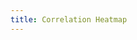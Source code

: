 ```yaml
---
title: Correlation Heatmap
---
```

<script src="https://d3js.org/d3.v2.min.js" charset="utf-8"></script>

<style>
  @import url(http://fonts.googleapis.com/css?family=Yanone+Kaffeesatz:400,700);
  
    .modebar modebar--hover {
    display: none;
  }
</style>

<body id="chart"></body>

<script type="text/javascript">
   var ifr = d3.select("#chart")
   .append("div")
   .text("Hello World!")
   .html('<iframe width="1200" height="1200" align="center" frameborder="0" scrolling="no" src="https://plot.ly/~hpsilva/34.embed"></iframe>')
   .attr("align","center")
</script>

